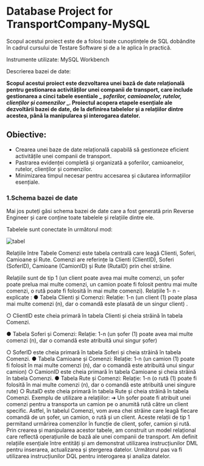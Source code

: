  # **Database Project for  TransportCompany-MySQL**
 
Scopul acestui proiect este de a folosi toate cunoștințele de SQL dobândite în cadrul cursului de Testare Software și de a le aplica în practică.

Instrumente utilizate: MySQL Workbench

Descrierea bazei de date: 

**Scopul acestui proiect este dezvoltarea unei bază de date relațională pentru gestionarea activităților unei companii de transport, care include gestionarea a cinci tabele esentiale _ _șoferilor, camioanelor, rutelor, clienților și comenzilor_ _. Proiectul acopera etapele esențiale ale dezvoltării bazei de date, de la definirea tabelelor și a relațiilor dintre acestea, până la manipularea și interogarea datelor.** 

## Obiective:

- Crearea unei baze de date relațională capabilă să gestioneze eficient activitățile unei companii de transport.
- Pastrarea evidenței completă și organizată a șoferilor, camioanelor, rutelor, clienților și comenzilor.
- Minimizarea timpul necesar pentru accesarea și căutarea informațiilor esențiale.

### 1.Schema bazei de date

Mai jos puteți găsi schema bazei de date care a fost generată prin Reverse Engineer și care conține toate tabelele și relațiile dintre ele.

Tabelele sunt conectate în următorul mod:

![tabel](https://github.com/user-attachments/assets/972fb765-9bbd-45dc-aafc-951d8522304e)

Relațiile între Tabele
Comenzi este tabela centrală care leagă Clienti, Soferi, Camioane și Rute.
Comenzi are referințe la Clienti (ClientID), Soferi (SoferID), Camioane (CamionID) și Rute (RutaID) prin chei
străine.

Relațiile sunt de tip 1 (un client poate avea mai multe comenzi, un șofer poate prelua mai multe comenzi, un camion
poate fi folosit pentru mai multe comenzi, o rută poate fi folosită în mai multe comenzi).
Relațiile 1- n - explicate :
● Tabela Clienti și Comenzi: Relație: 1-n (un client (1) poate plasa mai multe comenzi (n), dar o comandă este plasată de un singur client) .

○ ClientID este cheia primară în tabela Clienti și cheia străină în tabela Comenzi.

● Tabela Soferi și Comenzi: Relație: 1-n (un șofer (1) poate avea mai multe comenzi (n), dar o comandă este atribuită unui singur șofer)

○ SoferID este cheia primară în tabela Soferi și cheia străină în tabela Comenzi.
● Tabela Camioane și Comenzi: Relație: 1-n (un camion (1) poate fi folosit în mai multe comenzi (n), dar o comandă este atribuită unui singur
camion)
○ CamionID este cheia primară în tabela Camioane și cheia străină în tabela Comenzi.
● Tabela Rute și Comenzi: Relație: 1-n (o rută (1) poate fi folosită în mai multe comenzi (n), dar o comandă este atribuită unei singure rute)
○ RutaID este cheia primară în tabela Rute și cheia străină în tabela Comenzi.
Exemplu de utilizare a relațiilor:
➔ Un șofer poate fi atribuit unei comenzi pentru a transporta un camion pe o anumită rută către un client specific. Astfel, în tabelul
Comenzi, vom avea chei străine care leagă fiecare comandă de un șofer, un camion, o rută și un client. Aceste relații de tip 1 permitand urmărirea
comenzilor în funcție de client, șofer, camion și rută.
Prin crearea și manipularea acestor tabele, am construit un model relațional care reflectă operațiunile de bază ale unei companii de transport. Am
definit relațiile esențiale între entități și am demonstrat utilizarea instrucțiunilor DML pentru inserarea, actualizarea și ștergerea datelor. Următorul
pas va fi utilizarea instrucțiunilor DQL pentru interogarea și analiza datelor.
